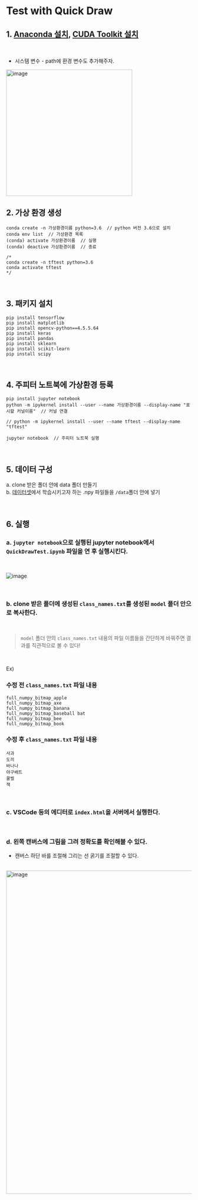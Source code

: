 # Test with Quick Draw

## 1. [Anaconda 설치](https://docs.anaconda.com/anaconda/install/), [CUDA Toolkit 설치](https://developer.nvidia.com/cuda-11.0-download-archive?target_os=Windows&target_arch=x86_64&target_version=10&target_type=exenetwork)

<br>

* 시스템 변수 - path에 환경 변수도 추가해주자.

<img width="342" alt="image" src="https://user-images.githubusercontent.com/75800620/212959520-eee62548-a62b-4ca2-b30d-286116fe485f.png">

<br>

## 2. 가상 환경 생성

```
conda create -n 가상환경이름 python=3.6  // python 버전 3.6으로 설치
conda env list  // 가상환경 목록
(conda) activate 가상환경이름  // 실행
(conda) deactive 가상환경이름  // 종료

/*
conda create -n tftest python=3.6
conda activate tftest
*/
```

<br>

## 3. 패키지 설치

```
pip install tensorflow
pip install matplotlib
pip install opencv-python==4.5.5.64
pip install keras
pip install pandas
pip install sklearn
pip install scikit-learn
pip install scipy
```

<br>

## 4. 주피터 노트북에 가상환경 등록

```
pip install jupyter notebook
python -m ipykernel install --user --name 가상환경이름 --display-name "표시할 커널이름"  // 커널 연결

// python -m ipykernel install --user --name tftest --display-name "tftest"

jupyter notebook  // 주피터 노트북 실행
```

<br>

## 5. 데이터 구성

a. clone 받은 폴더 안에 data 폴더 만들기  
b. [데이터셋](https://console.cloud.google.com/storage/browser/quickdraw_dataset/full/numpy_bitmap;tab=objects?prefix=&forceOnObjectsSortingFiltering=false)에서 학습시키고자 하는 .npy 파일들을 ```/data```폴더 안에 넣기

<br>

## 6. 실행

### a. ```jupyter notebook```으로 실행된 jupyter notebook에서 ```QuickDrawTest.ipynb``` 파일을 연 후 실행시킨다.

<br>

![image](https://user-images.githubusercontent.com/75800620/212951112-7a29f419-8337-42a2-b040-d3221aa7be44.png)

<br>


### b. clone 받은 폴더에 생성된 ```class_names.txt```를 생성된 ```model``` 폴더 안으로 복사한다.

<br>

> ```model``` 폴더 안의 ```class_names.txt``` 내용의 파일 이름들을 간단하게 바꿔주면 결과를 직관적으로 볼 수 있다!

<br>

Ex)

### 수정 전 ```class_names.txt``` 파일 내용

```
full_numpy_bitmap_apple
full_numpy_bitmap_axe
full_numpy_bitmap_banana
full_numpy_bitmap_baseball bat
full_numpy_bitmap_bee
full_numpy_bitmap_book
```

### 수정 후 ```class_names.txt``` 파일 내용

```
사과
도끼
바나나
야구배트
꿀벌
책
```

<br>

### c. VSCode 등의 에디터로 ```index.html```을 서버에서 실행한다.

<br>

### d. 왼쪽 캔버스에 그림을 그려 정확도를 확인해볼 수 있다.

* 캔버스 하단 바를 조절해 그리는 선 굵기를 조절할 수 있다.

<br>

<img width="875" alt="image" src="https://user-images.githubusercontent.com/75800620/212957895-f3fc1a14-4a7f-4de2-984f-8cedda5ba06e.png">
